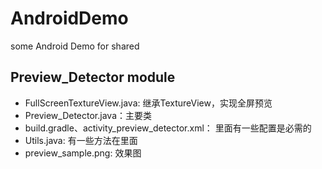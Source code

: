 # AndroidDemo
some Android Demo for shared

## Preview_Detector module
- FullScreenTextureView.java: 继承TextureView，实现全屏预览
- Preview_Detector.java：主要类
- build.gradle、activity_preview_detector.xml： 里面有一些配置是必需的
- Utils.java: 有一些方法在里面
- preview_sample.png: 效果图